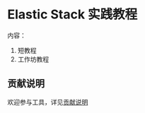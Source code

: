 # Elastic Stack 实践教程



内容：



1. 短教程
2. 工作坊教程



## 贡献说明



欢迎参与工具，详见[贡献说明](content/contribution.md)
